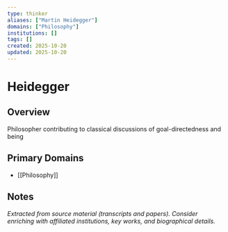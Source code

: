 ```yaml
---
type: thinker
aliases: ["Martin Heidegger"]
domains: ["Philosophy"]
institutions: []
tags: []
created: 2025-10-20
updated: 2025-10-20
---
```


# Heidegger

## Overview

Philosopher contributing to classical discussions of goal-directedness and being

## Primary Domains

- [[Philosophy]]

## Notes

*Extracted from source material (transcripts and papers). Consider enriching with affiliated institutions, key works, and biographical details.*
